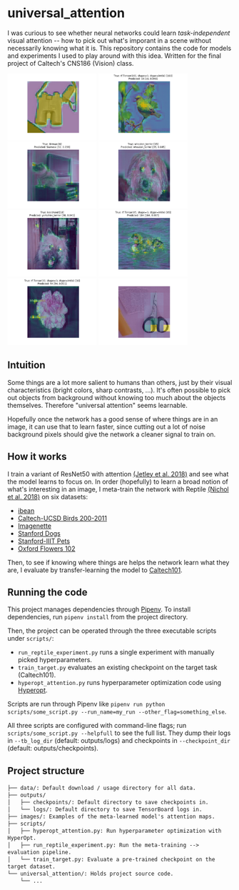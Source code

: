 # universal_attention
I was curious to see whether neural networks could learn _task-independent_ visual attention -- how to pick out what's imporant in a scene without necessarily knowing what it is.
This repository contains the code for models and experiments I used to play around with this idea.
Written for the final project of Caltech's CNS186 (Vision) class.

<div class="row">
<img src="./images/attention_binoculars.png" width=200>
<img src="./images/attention_bird.png" width=200>
<img src="./images/attention_cat.png" width=200>
<img src="./images/attention_dog_1.png" width=200>
</div>
<div class="row">
<img src="./images/attention_dog_2.png" width=200>
<img src="./images/attention_duck.png" width=200>
<img src="./images/attention_flower.png" width=200>
<img src="./images/attention_scissors.png" width=200>
</div>

## Intuition
Some things are a lot more salient to humans than others, just by their visual characteristics (bright colors, sharp contrasts, ...).
It's often possible to pick out objects from background without knowing too much about the objects themselves.
Therefore "universal attention" seems learnable.

Hopefully once the network has a good sense of where things are in an image, it can use that to learn faster, since cutting out a lot of noise background pixels should give the network a cleaner signal to train on.

## How it works
I train a variant of ResNet50 with attention [(Jetley et al. 2018)](https://openreview.net/forum?id=HyzbhfWRW) and see what the model learns to focus on.
In order (hopefully) to learn a broad notion of what's interesting in an image, I meta-train the network with Reptile [(Nichol et al. 2018)](https://openai.com/blog/reptile/) on six datasets:
 - [ibean](https://github.com/AI-Lab-Makerere/ibean/)
 - [Caltech-UCSD Birds 200-2011](http://www.vision.caltech.edu/visipedia/CUB-200-2011.html)
 - [Imagenette](https://github.com/fastai/imagenette)
 - [Stanford Dogs](http://vision.stanford.edu/aditya86/ImageNetDogs/main.html)
 - [Stanford-IIIT Pets](http://www.robots.ox.ac.uk/~vgg/data/pets/)
 - [Oxford Flowers 102](https://www.robots.ox.ac.uk/~vgg/data/flowers/102/)

Then, to see if knowing where things are helps the network learn what they are, I evaluate by transfer-learning the model to [Caltech101](http://www.vision.caltech.edu/Image_Datasets/Caltech101/).

## Running the code
This project manages dependencies through [Pipenv](https://github.com/pypa/pipenv).
To install dependencies, run `pipenv install` from the project directory.

Then, the project can be operated through the three executable scripts under `scripts/`:
 - `run_reptile_experiment.py` runs a single experiment with manually picked hyperparameters.
 - `train_target.py` evaluates an existing checkpoint on the target task (Caltech101).
 - `hyperopt_attention.py` runs hyperparameter optimization code using [Hyperopt](https://github.com/hyperopt/hyperopt).

Scripts are run through Pipenv like `pipenv run python scripts/some_script.py --run_name=my_run --other_flag=something_else`.

All three scripts are configured with command-line flags; run `scripts/some_script.py --helpfull` to see the full list.
They dump their logs in `--tb_log_dir` (default: outputs/logs) and checkpoints in `--checkpoint_dir` (default: outputs/checkpoints).

## Project structure
```
├── data/: Default download / usage directory for all data.
├── outputs/
│   ├── checkpoints/: Default directory to save checkpoints in.
│   └── logs/: Default directory to save TensorBoard logs in.
├── images/: Examples of the meta-learned model's attention maps.
├── scripts/
│   ├── hyperopt_attention.py: Run hyperparameter optimization with HyperOpt.
│   ├── run_reptile_experiment.py: Run the meta-training --> evaluation pipeline.
│   └── train_target.py: Evaluate a pre-trained checkpoint on the target dataset.
└── universal_attention/: Holds project source code.
    └── ...
```
